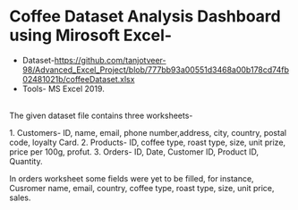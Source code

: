 # Coffee Dataset Analysis Dashboard using Mirosoft Excel-</br>
* Dataset-https://github.com/tanjotveer-98/Advanced_Excel_Project/blob/777bb93a00551d3468a00b178cd74fb02481021b/coffeeDataset.xlsx
* Tools- MS Excel 2019. </br></br>
<p>The given dataset file contains three worksheets- </p>
  1.  Customers- ID, name, email, phone number,address, city, country, postal code, loyalty Card.
  2.  Products- ID, coffee type, roast type, size, unit prize, price per 100g, profut.
  3.  Orders- ID, Date, Customer ID, Product ID, Quantity.
<p>In orders worksheet some fields were yet to be filled, for instance, Cusromer name, email, country, coffee type, roast type, size, unit price, sales.</p>

